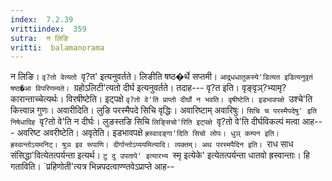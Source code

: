 ```yaml
---
index:  7.2.39
vrittiindex:  359
sutra:  न लिङि
vritti:  balamanorama 
---
```


न लिङि। `वृ?तो वेत्यतो `वृ?त' इत्यनुवर्तते। लिङीति षष्ठ�र्थे सप्तमी। `आद्र्धधातुकस्ये'डित्यत इडित्यनुवृतं षष्ठ�आ विपरिणम्यते। `ग्रहोऽलिटी'त्यतो दीर्घ इत्यनुवर्तते। तदाह--- वृ?त इति। वृङ्वृञ्?भ्यामृ?कारान्ताच्चेत्यर्थः। विरषीष्टेति। इट्पक्षे `वृ?तो वे'ति प्राप्तो दीर्घो न भवति। वृषीष्टेति। इडभावपक्षे `उश्चे'ति कित्त्वान्न गुणः। अवारीदिति। लुङि परस्मैपदे सिचि वृद्धिः। अवारिष्टाम् अवारिषुः। `सिचि च परस्मैपदेषु' इति निषेधादिह `वृ?तो वे'ति न दीर्घः। लुङस्तङि सिचि `लिङ्सिचो'रिति इट्पक्षे `वृ?तो वे'ति दीर्घविकल्पं मत्वा आह--- अवरिष्ट अवरीष्टेति। अवृतेति। इडभावपक्षे `ह्रस्वादङ्गा'दिति सिचो लोपः। धुञ् कम्पन इति। ह्रस्वान्तोऽयमनिट्। षुञ इव रूपाणि। दीर्गान्तोऽप्ययमित्यादि। व्यक्तम्। अथ परस्मपैदिन इति। `राध साध संसिद्धा'वित्येतत्पर्यन्ता इत्यर्थ। `टु दु उपतापे' इत्यारभ्य `स्मृ इत्येके' इत्येतत्पर्यन्ता धातवो ह्रस्वान्ताः। हि गताविति। `प्रहिणोती'त्यत्र भिन्नपदत्वाण्ण्तवेऽप्राप्ते आह-- 


